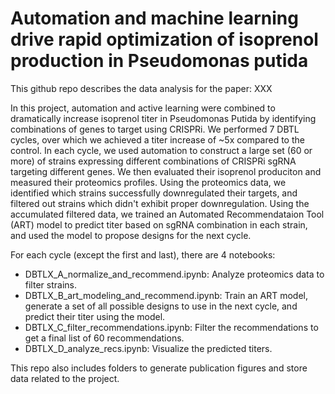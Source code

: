 # Automation and machine learning drive rapid optimization of isoprenol production in Pseudomonas putida

This github repo describes the data analysis for the paper: XXX

In this project, automation and active learning were combined to dramatically increase isoprenol titer in Pseudomonas Putida by identifying combinations of genes to target using CRISPRi.  We performed 7 DBTL cycles, over which we achieved a titer increase of ~5x compared to the control. In each cycle, we used automation to construct a large set (60 or more) of strains expressing different combinations of CRISPRi sgRNA targeting different genes. We then evaluated their isoprenol produciton and measured their proteomics profiles. Using the proteomics data, we identified which strains successfully downregulated their targets, and filtered out strains which didn't exhibit proper downregulation. Using the accumulated filtered data, we trained an Automated Recommendataion Tool (ART) model to predict titer based on sgRNA combination in each strain, and used the model to propose designs for the next cycle. 

For each cycle (except the first and last), there are 4 notebooks:
- DBTLX_A_normalize_and_recommend.ipynb: Analyze proteomics data to filter strains. 
- DBTLX_B_art_modeling_and_recommend.ipynb: Train an ART model, generate a set of all possible designs to use in the next cycle, and predict their titer using the model.  
- DBTLX_C_filter_recommendations.ipynb: Filter the recommendations to get a final list of 60 recommendations. 
- DBTLX_D_analyze_recs.ipynb: Visualize the predicted titers.


This repo also includes folders to generate publication figures and store data related to the project. 

